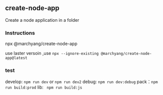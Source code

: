## create-node-app
Create a node application in a folder

### Instructions
npx @marchyang/create-node-app

use laster versoin ,use ```npx --ignore-existing @marchyang/create-node-app@latest```

### test
develop: ```npm run dev``` or ```npm run dev2```
debug: ```npm run dev:debug```
pack：```npm run build:prod```
lib: ``` npm run build:js```

